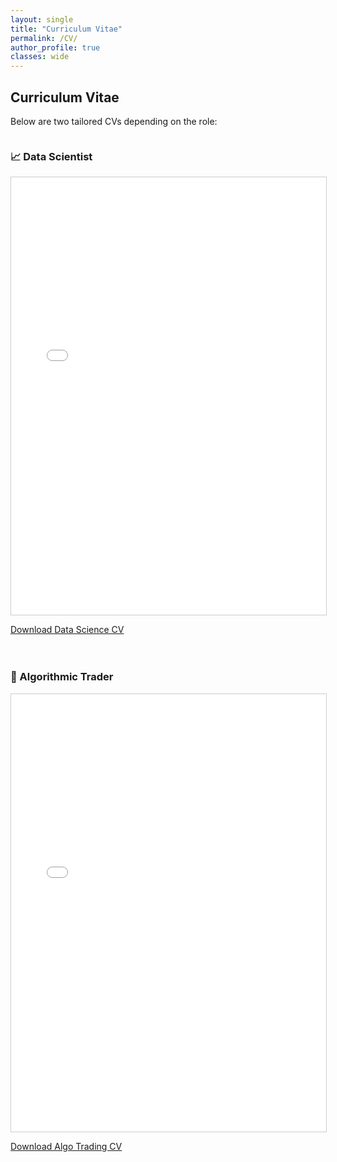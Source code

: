 ```yaml
---
layout: single
title: "Curriculum Vitae"
permalink: /CV/
author_profile: true
classes: wide
---
```


## Curriculum Vitae

Below are two tailored CVs depending on the role:

<div style="display: flex; gap: 20px; flex-wrap: wrap;">
  <div style="flex: 1; min-width: 300px;">
    <h3>📈 Data Scientist</h3>
    <iframe src="/assets/cv-ds.pdf" width="100%" height="700px" style="border:1px solid #ccc;"></iframe>
    <p><a href="/assets/cv-ds.pdf" download>Download Data Science CV</a></p>
  </div>

  <div style="flex: 1; min-width: 300px;">
    <h3>🤖 Algorithmic Trader</h3>
    <iframe src="/assets/cv-trader.pdf" width="100%" height="700px" style="border:1px solid #ccc;"></iframe>
    <p><a href="/assets/cv-trader.pdf" download>Download Algo Trading CV</a></p>
  </div>
</div>
